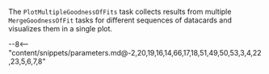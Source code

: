 The `PlotMultipleGoodnessOfFits` task collects results from multiple `MergeGoodnessOfFit` tasks for different sequences of datacards and visualizes them in a single plot.

<div class="dhi_parameter_table">

--8<-- "content/snippets/parameters.md@-2,20,19,16,14,66,17,18,51,49,50,53,3,4,22,23,5,6,7,8"

</div>
